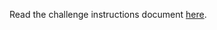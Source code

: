 Read the challenge instructions document [here](https://docs.google.com/document/d/1UJYQUjXD6Si1mHviBOD4UjmWhV9jVwcH5-Gx1unWNE4/edit?usp=sharing).
